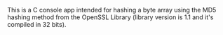 This is a C console app intended for hashing a byte array using the MD5 hashing method from the OpenSSL Library (library version is 1.1 and it's compiled in 32 bits).

